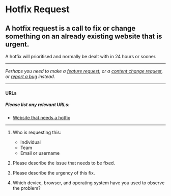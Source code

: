 # Hotfix Request
## A hotfix request is a call to fix or change something on an already existing website that is urgent.

A hotfix will prioritised and normally be dealt with in 24 hours or sooner.

---

_Perhaps you need to make a [feature request](/feature-request.md), or a [content change request](/content-change-request.md), or [report a bug](/bug-report.md) instead._

---

#### URLs
##### Please list any relevant URLs:
   * [Website that needs a hotfix](#)

---
1. Who is requesting this:
    * Individual
    * Team
    * Email or username

2. Please describe the issue that needs to be fixed.

3. Please describe the urgency of this fix.

4. Which device, browser, and operating system have you used to observe the problem?
